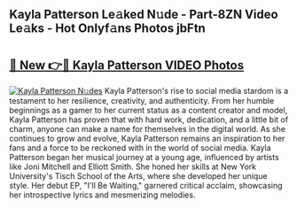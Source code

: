 ## Kayla Patterson Le𝚊ked N𝚞de - Part-8ZN Video Le𝚊ks - Hot Onlyf𝚊ns Photos jbFtn

# <h2><a href="http://ac33994.deff.icu/?id=Kayla+Patterson">🔗 New 👉🔴 Kayla Patterson VIDEO Photos</a></h2>

[![Kayla Patterson N𝚞des](https://i.imgur.com/rIISA9y.gif)](http://ac33994.deff.icu/?id=Kayla+Patterson)
Kayla Patterson's rise to social media stardom is a testament to her resilience, creativity, and authenticity. From her humble beginnings as a gamer to her current status as a content creator and model, Kayla Patterson has proven that with hard work, dedication, and a little bit of charm, anyone can make a name for themselves in the digital world. As she continues to grow and evolve, Kayla Patterson remains an inspiration to her fans and a force to be reckoned with in the world of social media. Kayla Patterson began her musical journey at a young age, influenced by artists like Joni Mitchell and Elliott Smith. She honed her skills at New York University's Tisch School of the Arts, where she developed her unique style. Her debut EP, "I'll Be Waiting," garnered critical acclaim, showcasing her introspective lyrics and mesmerizing melodies.
